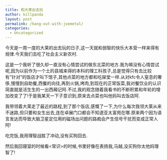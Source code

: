 ```yaml
---
title: 和大莱出去玩
author: killpanda
layout: post
permalink: /hang-out-with-joemetal/
categories:
  - Uncategorized
---
```

今天是一周一度的大莱的出去玩的日子,这一天就和弱智的快乐大本营一样来得有规律.今天我们去吃了社会主义新农村.

这是一个我听了很久却一直没有心情尝试的做东北菜的地方.我为嘛没有心情尝试呢,因为以前作为一个土的县城来得的本科的理工科孩子,总是觉得只有去比较有&#8221;针对&#8221;的饭店才叫下馆子,其他点菜的地方都和吃屎堂一样.从对kfc令人窒息的奢侈,慢慢到自助餐,西餐的向往,再到火锅,烤肉,到现在的正常饭菜,我对餐饮业的认识简直就是活生生的一出西厢记阿.不过,我的观念随着我看书的不断积累和年轮的增加改变了了!于是我某天一下子意识到,原来去点菜也叫他妈叫去饭店阿.

我带领着大莱走了最近的路程,到了那个饭店,感慨了一下,为什么每次我领大莱从来不迷路,但只要和女生出去,连在卓展门口都会不知道亚太富苑在哪.原来两个因为语言发达而导致大脑卫星定位用的磁场出问题的路痴会产生信号干扰而变成正常人阿!

吃完饭,我用理智战胜了冲动,没有买狗回去.

然后我回寝室的时候看<常识>的时候,书里好像在表扬我,马越,没买狗你太他妈理智了!